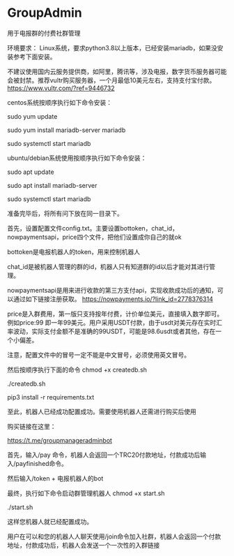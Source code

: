 # GroupAdmin
用于电报群的付费社群管理

环境要求：
Linux系统，要求python3.8以上版本，已经安装mariadb，如果没安装参考下面安装。


不建议使用国内云服务提供商，如阿里，腾讯等，涉及电报，数字货币服务器可能会被封禁。推荐vultr购买服务器，一个月最低10美元左右，支持支付宝付款。
https://www.vultr.com/?ref=9446732


centos系统按顺序执行如下命令安装：

sudo yum update

sudo yum install mariadb-server mariadb

sudo systemctl start mariadb

ubuntu/debian系统使用按顺序执行如下命令安装：

sudo apt update

sudo apt install mariadb-server

sudo systemctl start mariadb

准备完毕后，将所有问下放在同一目录下。

首先，设置配置文件config.txt。主要设置bottoken，chat_id，nowpaymentsapi，price四个文件，把他们设置成你自己的就ok

bottoken是电报机器人的token，用来控制机器人

chat_id是被机器人管理的群的id，机器人只有知道群的id以后才能对其进行管理。

nowpaymentsapi是用来进行收款的第三方支付api，实现收款成功后的通知，可以通过如下链接注册获取。
https://nowpayments.io/?link_id=2778376314

price是入群费用，第一版只支持按年付费，计价单位美元，直接填入数字即可。例如price:99 即一年99美元。用户采用USDT付款，由于usdt对美元存在实时汇率波动，实际支付金额不是准确的99USDT，可能是98.6usdt或者其他，存在一个小偏差。

注意，配置文件中的冒号一定不能是中文冒号，必须使用英文冒号。



然后按顺序执行下面的命令
chmod +x createdb.sh  

./createdb.sh         

pip3 install -r requirements.txt

 

至此，机器人已经成功配置成功。需要使用机器人还需进行购买后使用

购买链接在这里：

https://t.me/groupmanageradminbot

首先，输入/pay 命令，机器人会返回一个TRC20付款地址，付款成功后输入/payfinished命令。

然后输入/token + 电报机器人的bot


最终，执行如下命令启动群管理机器人
chmod +x start.sh

./start.sh  

这样您机器人就已经配置成功。

用户在可以和您的机器人人聊天使用/join命令加入社群，机器人会返回一个付款地址，付款成功后，机器人会发送一个一次性的入群链接

